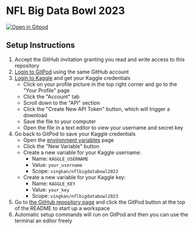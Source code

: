 # NFL Big Data Bowl 2023

[![Open in Gitpod](https://gitpod.io/button/open-in-gitpod.svg)](https://gitpod.io/#https://github.com/vingkan/nflbigdatabowl2023/)

## Setup Instructions

1. Accept the GitHub invitation granting you read and write access to this repository
2. [Login to GitPod](https://www.gitpod.io/) using the same GitHub account
3. [Login to Kaggle](https://www.kaggle.com/) and get your Kaggle credentials
    - Click on your profile picture in the top right corner and go to the "Your Profile" page
    - Click the "Account" tab
    - Scroll down to the "API" section
    - Click the "Create New API Token" button, which will trigger a download
    - Save the file to your computer
    - Open the file in a text editor to view your username and secret key
4. Go back to GitPod to save your Kaggle credentials
    - Open the [environment variables](https://gitpod.io/variables) page
    - Click the "New Variable" button
    - Create a new variable for your Kaggle username:
        - Name: `KAGGLE_USERNAME`
        - Value: `your_username`
        - Scope: `vingkan/nflbigdatabowl2023`
    - Create a new variable for your Kaggle key:
        - Name: `KAGGLE_KEY`
        - Value: `your_key`
        - Scope: `vingkan/nflbigdatabowl2023`
5. Go to [the GitHub repository page](https://github.com/vingkan/nflbigdatabowl2023) and click the GitPod button at the top of the README to start up a workspace
6. Automatic setup commands will run on GitPod and then you can use the terminal an editor freely
